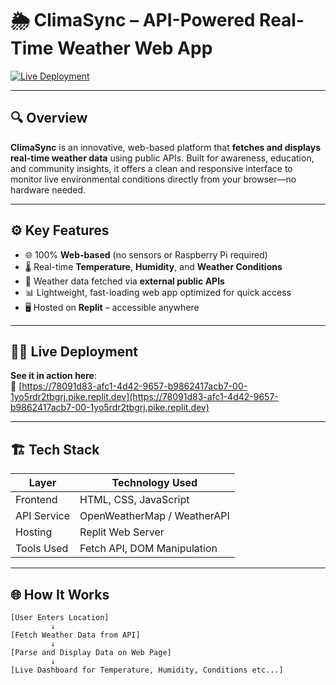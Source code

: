 # 🌦️ ClimaSync – API-Powered Real-Time Weather Web App

[![Live Deployment](https://img.shields.io/badge/Live--Site-Click%20Here-brightgreen)](https://78091d83-afc1-4d42-9657-b9862417acb7-00-1yo5rdr2tbgrj.pike.replit.dev)

---

## 🔍 Overview

**ClimaSync** is an innovative, web-based platform that **fetches and displays real-time weather data** using public APIs. Built for awareness, education, and community insights, it offers a clean and responsive interface to monitor live environmental conditions directly from your browser—no hardware needed.

---

## ⚙️ Key Features

- 🌐 100% **Web-based** (no sensors or Raspberry Pi required)
- 🌡️ Real-time **Temperature**, **Humidity**, and **Weather Conditions**
- 📡 Weather data fetched via **external public APIs**
- 📊 Lightweight, fast-loading web app optimized for quick access
- 🖥️ Hosted on **Replit** – accessible anywhere

---

## 🧑‍💻 Live Deployment

**See it in action here**:  
🔗 [https://78091d83-afc1-4d42-9657-b9862417acb7-00-1yo5rdr2tbgrj.pike.replit.dev](https://78091d83-afc1-4d42-9657-b9862417acb7-00-1yo5rdr2tbgrj.pike.replit.dev)

---

## 🏗️ Tech Stack

| Layer        | Technology Used              |
|--------------|------------------------------|
| Frontend     | HTML, CSS, JavaScript        |
| API Service  | OpenWeatherMap / WeatherAPI  |
| Hosting      | Replit Web Server            |
| Tools Used   | Fetch API, DOM Manipulation  |

---

## 🌐 How It Works

```plaintext
[User Enters Location]
         ↓
[Fetch Weather Data from API]
         ↓
[Parse and Display Data on Web Page]
         ↓
[Live Dashboard for Temperature, Humidity, Conditions etc...]

